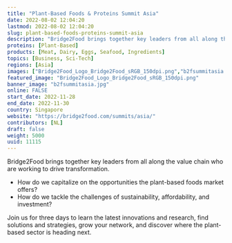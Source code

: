 ```yaml
---
title: "Plant-Based Foods & Proteins Summit Asia"
date: 2022-08-02 12:04:20
lastmod: 2022-08-02 12:04:20
slug: plant-based-foods-proteins-summit-asia
description: "Bridge2Food brings together key leaders from all along the value chain who are working to drive transformation.How do we capitalize on the opportunities the plant-based foods market offers?How do we tackle the challenges of sustainability, affordability, and investment?Join us for three days to learn the latest innovations and research, find solutions and strategies, grow your network, and discover where the plant-based sector is heading next."
proteins: [Plant-Based]
products: [Meat, Dairy, Eggs, Seafood, Ingredients]
topics: [Business, Sci-Tech]
regions: [Asia]
images: ["Bridge2Food_Logo_Bridge2Food_sRGB_150dpi.png","b2fsummitasia.jpg"]
featured_image: "Bridge2Food_Logo_Bridge2Food_sRGB_150dpi.png"
banner_image: "b2fsummitasia.jpg"
online: FALSE
start_date: 2022-11-28
end_date: 2022-11-30
country: Singapore
website: "https://bridge2food.com/summits/asia/"
contributors: [NL]
draft: false
weight: 5000
uuid: 11115
---
```

Bridge2Food brings together key leaders from all along the value chain
who are working to drive transformation.

-   How do we capitalize on the opportunities the plant-based foods
    market offers?
-   How do we tackle the challenges of sustainability, affordability,
    and investment?

Join us for three days to learn the latest innovations and research,
find solutions and strategies, grow your network, and discover where the
plant-based sector is heading next.
